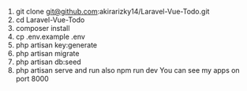 1. git clone git@github.com:akirarizky14/Laravel-Vue-Todo.git
2. cd Laravel-Vue-Todo 
3. composer install
4. cp .env.example .env
5. php artisan key:generate
6. php artisan migrate
7. php artisan db:seed
8. php artisan serve and run also npm run dev
You can see my apps on port 8000